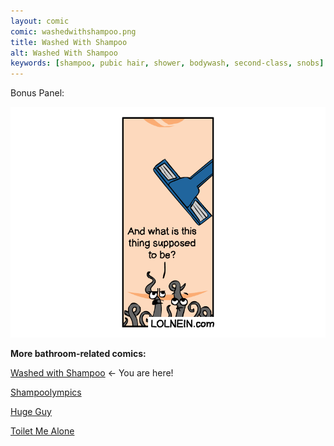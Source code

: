 ```yaml
---
layout: comic
comic: washedwithshampoo.png
title: Washed With Shampoo
alt: Washed With Shampoo
keywords: [shampoo, pubic hair, shower, bodywash, second-class, snobs]
---
```


Bonus Panel:

![Washed With Shampoo Bonus Panel](/images/washedwithshampoo_bonus.png)


__More bathroom-related comics:__

[Washed with Shampoo](https://lolnein.com/2017/11/03/washedwithshampoo/) <- You are here!

[Shampoolympics](https://lolnein.com/2018/04/19/shampoolympics/)

[Huge Guy](https://lolnein.com/2019/09/16/hugeguy/)

[Toilet Me Alone](http://lolnein.com/2020/02/22/toiletmealone/)